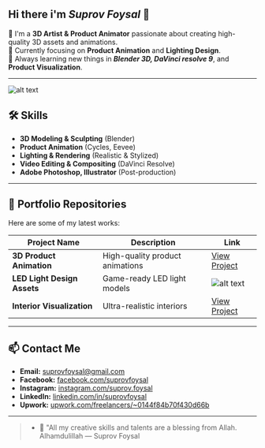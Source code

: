 ## Hi there i'm ***Suprov Foysal*** 👋

🎨 I'm a **3D Artist & Product Animator** passionate about creating high-quality 3D assets and animations.  
💼 Currently focusing on **Product Animation** and **Lighting Design**.  
🌱 Always learning new things in ***Blender 3D, DaVinci resolve 9***, and **Product Visualization**.

---
![alt text](https://github.com/suprovfoysal/suprov/blob/main/BATH%20ROOM%20WITH%20TREE1.png?raw=true)

## 🛠️ Skills

- **3D Modeling & Sculpting** (Blender)
- **Product Animation** (Cycles, Eevee)
- **Lighting & Rendering** (Realistic & Stylized)
- **Video Editing & Compositing** (DaVinci Resolve)
- **Adobe Photoshop, Illustrator** (Post-production)

---

## 📂 Portfolio Repositories

Here are some of my latest works:

| Project Name                      | Description                      | Link                                  |
|----------------------------------|----------------------------------|--------------------------------------|
| **3D Product Animation**          | High-quality product animations  | [View Project](https://github.com/suprovfoysal/3D-Product-Animation) |
| **LED Light Design Assets**      | Game-ready LED light models      | ![alt text](https://github.com/suprovfoysal/suprov/blob/main/BATH%20ROOM%20WITH%20TREE1.png?raw=true) |
| **Interior Visualization**       | Ultra-realistic interiors        | [View Project](https://photos.app.goo.gl/oDmP1hegLusxhFch8) |

---

## 📫 Contact Me

- **Email:** suprovfoysal@gmail.com  
- **Facebook:** [facebook.com/suprovfoysal](https://facebook.com/suprovfoysal)  
- **Instagram:** [instagram.com/suprov.foysal](https://instagram.com/suprov.foysal)  
- **LinkedIn:** [linkedin.com/in/suprovfoysal](https://linkedin.com/in/suprovfoysal)  
- **Upwork:** [upwork.com/freelancers/~0144f84b70f430d66b](https://www.upwork.com/freelancers/~0144f84b70f430d66b)  

---

>  * 🌿 "All my creative skills and talents are a blessing from Allah. Alhamdulillah — Suprov Foysal

